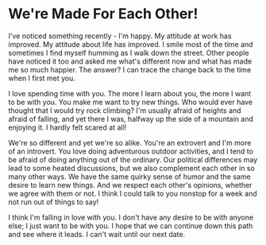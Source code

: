 # We're Made For Each Other! #

I've noticed something recently - I'm happy. My attitude at work has improved. My attitude about life has improved. I smile most of the time and sometimes I find myself humming as I walk down the street. Other people have noticed it too and asked me what's different now and what has made me so much happier. The answer? I can trace the change back to the time when I first met you.

I love spending time with you. The more I learn about you, the more I want to be with you. You make me want to try new things. Who would ever have thought that I would try rock climbing? I'm usually afraid of heights and afraid of falling, and yet there I was, halfway up the side of a mountain and enjoying it. I hardly felt scared at all!

We're so different and yet we're so alike. You're an extrovert and I'm more of an introvert. You love doing adventurous outdoor activities, and I tend to be afraid of doing anything out of the ordinary. Our political differences may lead to some heated discussions, but we also complement each other in so many other ways. We have the same quirky sense of humor and the same desire to learn new things. And we respect each other's opinions, whether we agree with them or not. I think I could talk to you nonstop for a week and not run out of things to say!

I think I'm falling in love with you. I don't have any desire to be with anyone else; I just want to be with you. I hope that we can continue down this path and see where it leads. I can't wait until our next date.
